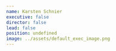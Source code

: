 ```yaml
---
name: Karsten Schnier
executive: false
director: false
lead: false
position: undefined
image: ../assets/default_exec_image.png
---
```

